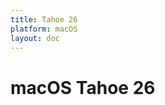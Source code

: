 ```yaml
---
title: Tahoe 26
platform: macOS
layout: doc
---
```


# macOS Tahoe 26

<BetaFeatures 
  title="Tahoe 26" 
  platform="macOS"
/>
